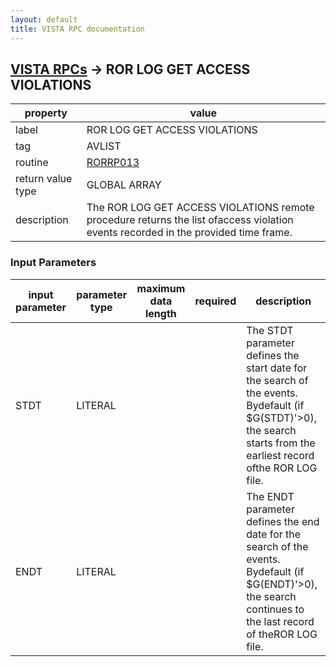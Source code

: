 ```yaml
---
layout: default
title: VISTA RPC documentation
---
```




## [VISTA RPCs](TableOfContent.md) &#8594; ROR LOG GET ACCESS VIOLATIONS 

 property | value 
--- | --- 
 label | ROR LOG GET ACCESS VIOLATIONS
 tag | AVLIST
 routine | [RORRP013](http://code.osehra.org/dox/Routine_RORRP013_source.html)
 return value type | GLOBAL ARRAY
 description | The ROR LOG GET ACCESS VIOLATIONS remote procedure returns the list ofaccess violation events recorded in the provided time frame.

### Input Parameters

| input parameter | parameter type | maximum data length | required | description | 
| --- | --- | --- | --- | --- | 
| STDT | LITERAL |  |  | The STDT parameter defines the start date for the search of the events. Bydefault (if $G(STDT)'>0), the search starts from the earliest record ofthe ROR LOG file. | 
| ENDT | LITERAL |  |  | The ENDT parameter defines the end date for the search of the events. Bydefault (if $G(ENDT)'>0), the search continues to the last record of theROR LOG file. | 
